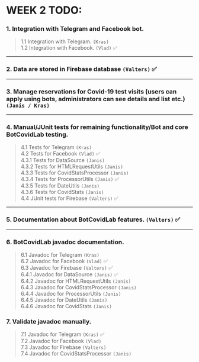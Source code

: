 # WEEK 2 TODO:
### 1. Integration with Telegram and Facebook bot. <br/>
> 1.1 Integration with Telegram. `(Kras)` <br/>
> 1.2 Integration with Facebook. `(Vlad)` :white_check_mark: <br/>
---
### 2. Data are stored in Firebase database `(Valters)` :white_check_mark: <br/>
---
### 3. Manage reservations for Covid-19 test visits (users can apply using bots, administrators can see details and list etc.) `(Janis / Kras)` <br/>
---
### 4. Manual/JUnit tests for remaining functionality/Bot and core BotCovidLab testing. <br/>
> 4.1 Tests for Telegram `(Kras)` <br/>
> 4.2 Tests for Facebook `(Vlad)` :white_check_mark: <br/>
> 4.3.1 Tests for DataSource `(Janis)` <br/>
> 4.3.2 Tests for HTMLRequestUtils `(Janis)` <br/>
> 4.3.3 Tests for CovidStatsProcessor `(Janis)` <br/>
> 4.3.4 Tests for ProcessorUtils `(Janis)` :white_check_mark: <br/>
> 4.3.5 Tests for DateUtils `(Janis)` <br/>
> 4.3.6 Tests for CovidStats `(Janis)` <br/>
> 4.4 JUnit tests for Firebase `(Valters)` :white_check_mark: <br/>
---
### 5. Documentation about BotCovidLab features. `(Valters)` :white_check_mark: <br/>
---
### 6. BotCovidLab javadoc documentation. <br/>
> 6.1 Javadoc for Telegram `(Kras)` <br/>
> 6.2 Javadoc for Facebook `(Vlad)` :white_check_mark: <br/>
> 6.3 Javadoc for Firebase `(Valters)` :white_check_mark: <br/>
> 6.4.1 Javadoc for DataSource `(Janis)` :white_check_mark: <br/>
> 6.4.2 Javadoc for HTMLRequestUtils `(Janis)` <br/>
> 6.4.3 Javadoc for CovidStatsProcessor `(Janis)` <br/>
> 6.4.4 Javadoc for ProcessorUtils `(Janis)` <br/>
> 6.4.5 Javadoc for DateUtils `(Janis)` <br/>
> 6.4.6 Javadoc for CovidStats `(Janis)` <br/>
### 7. Validate javadoc manually. <br/>
> 7.1 Javadoc for Telegram `(Kras)` :white_check_mark: <br/>
> 7.2 Javadoc for Facebook `(Vlad)` <br/>
> 7.3 Javadoc for Firebase `(Valters)` <br/>
> 7.4 Javadoc for CovidStatsProcessor `(Janis)` <br/>
